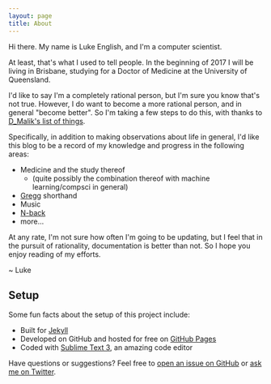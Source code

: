 ```yaml
---
layout: page
title: About
---
```


Hi there. My name is Luke English, and I'm a computer scientist.

At least, that's what I used to tell people. In the beginning of 2017 I will be living in Brisbane, studying for a Doctor of Medicine at the University of Queensland.

I'd like to say I'm a completely rational person, but I'm sure you know that's not true. However, I do want to become a more rational person, and in general "become better". So I'm taking a few steps to do this, with thanks to [D_Malik's list of things](http://lesswrong.com/lw/5b8/insufficiently_awesome/3z5r).

Specifically, in addition to making observations about life in general, I'd like this blog to be a record of my knowledge and progress in the following areas:

* Medicine and the study thereof
    * (quite possibly the combination thereof with machine learning/compsci in general)
* [Gregg](http://gregg.angelfishy.net/) shorthand
* Music
* [N-back](http://www.gwern.net/N-back%20FAQ.html)
* more...

At any rate, I'm not sure how often I'm going to be updating, but I feel that in the pursuit of rationality, documentation is better than not. So I hope you enjoy reading of my efforts.

~ Luke

## Setup

Some fun facts about the setup of this project include:

* Built for [Jekyll](http://jekyllrb.com)
* Developed on GitHub and hosted for free on [GitHub Pages](https://pages.github.com)
* Coded with [Sublime Text 3](http://sublimetext.com), an amazing code editor

Have questions or suggestions? Feel free to [open an issue on GitHub](https://github.com/fourtyfour-saka/issues/new) or [ask me on Twitter](https://twitter.com/lj_english).
